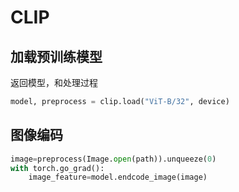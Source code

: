 # CLIP

## 加载预训练模型

返回模型，和处理过程

```python
model, preprocess = clip.load("ViT-B/32", device)
```

## 图像编码

```python
image=preprocess(Image.open(path)).unqueeze(0)
with torch.go_grad():
    image_feature=model.endcode_image(image)
    
```

